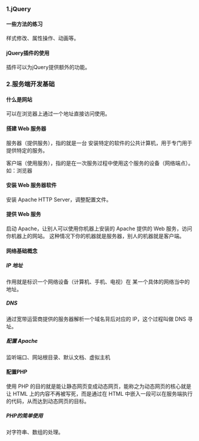 ### 1.jQuery
#### 一些方法的练习
样式修改、属性操作、动画等。
#### jQuery插件的使用
插件可以为jQuery提供额外的功能。
### 2.服务端开发基础  
#### 什么是网站  
可以在浏览器上通过一个地址直接访问使用。
#### 搭建 Web 服务器
服务器（提供服务），指的就是一台 安装特定的软件的公共计算机，用于专门用于提供特定的服务。 

客户端（使用服务），指的是在一次服务过程中使用这个服务的设备（网络端点）。如：浏览器  
#### 安装 Web 服务器软件
安装 Apache HTTP Server，调整配置文件。  
#### 提供 Web 服务 
启动 Apache，让别人可以使用你机器上安装的 Apache 提供的 Web 服务，访问你机器上的网站。 这种情况下你的机器就是服务器，别人的机器就是客户端。  
#### 网络基础概念 
##### IP 地址
作用就是标识一个网络设备（计算机、手机、电视）在 某一个具体的网络当中的地址。
##### DNS
通过宽带运营商提供的服务器解析一个域名背后对应的 IP，这个过程叫做 DNS  寻址。
##### 配置  Apache 
监听端口、网站根目录、默认文档、虚拟主机  
#### 配置PHP  
使用 PHP 的目的就是能让静态网页变成动态网页，能称之为动态网页的核心就是让 HTML 上的内容不再被写死，而是通过在 HTML 中嵌入一段可以在服务端执行的代码，从而达到动态网页的目标。
##### PHP的简单使用  
对字符串、数组的处理。  